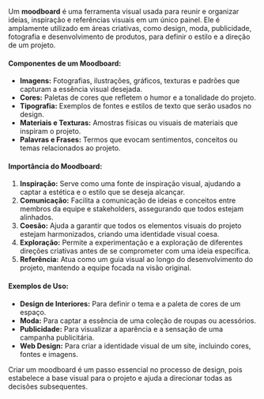 Um **moodboard** é uma ferramenta visual usada para reunir e organizar ideias, inspiração e referências visuais em um único painel. Ele é amplamente utilizado em áreas criativas, como design, moda, publicidade, fotografia e desenvolvimento de produtos, para definir o estilo e a direção de um projeto.

#### Componentes de um Moodboard:

- **Imagens:** Fotografias, ilustrações, gráficos, texturas e padrões que capturam a essência visual desejada.
- **Cores:** Paletas de cores que refletem o humor e a tonalidade do projeto.
- **Tipografia:** Exemplos de fontes e estilos de texto que serão usados no design.
- **Materiais e Texturas:** Amostras físicas ou visuais de materiais que inspiram o projeto.
- **Palavras e Frases:** Termos que evocam sentimentos, conceitos ou temas relacionados ao projeto.

#### Importância do Moodboard:

1. **Inspiração:** Serve como uma fonte de inspiração visual, ajudando a captar a estética e o estilo que se deseja alcançar.
2. **Comunicação:** Facilita a comunicação de ideias e conceitos entre membros da equipe e stakeholders, assegurando que todos estejam alinhados.
3. **Coesão:** Ajuda a garantir que todos os elementos visuais do projeto estejam harmonizados, criando uma identidade visual coesa.
4. **Exploração:** Permite a experimentação e a exploração de diferentes direções criativas antes de se comprometer com uma ideia específica.
5. **Referência:** Atua como um guia visual ao longo do desenvolvimento do projeto, mantendo a equipe focada na visão original.

#### Exemplos de Uso:

- **Design de Interiores:** Para definir o tema e a paleta de cores de um espaço.
- **Moda:** Para captar a essência de uma coleção de roupas ou acessórios.
- **Publicidade:** Para visualizar a aparência e a sensação de uma campanha publicitária.
- **Web Design:** Para criar a identidade visual de um site, incluindo cores, fontes e imagens.

Criar um moodboard é um passo essencial no processo de design, pois estabelece a base visual para o projeto e ajuda a direcionar todas as decisões subsequentes.